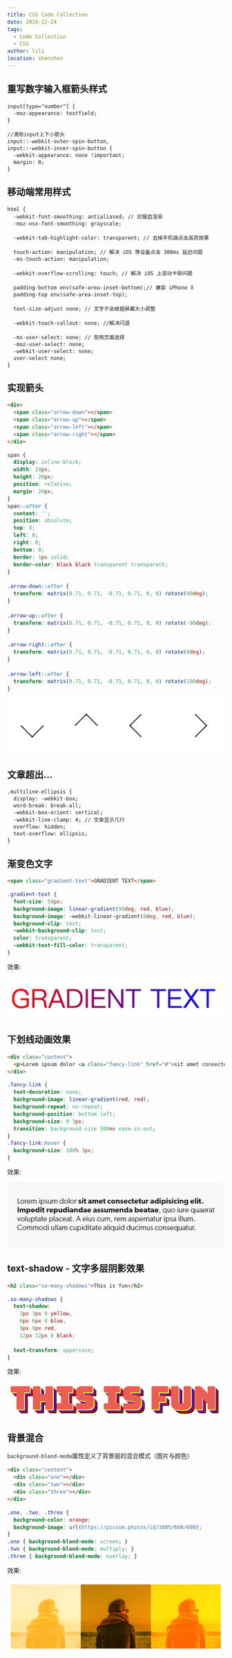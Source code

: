 ```yaml
---
title: CSS Code Collection
date: 2019-12-24
tags:
  - Code Collection
  - CSS
author: lili
location: shenzhen
---
```


## 重写数字输入框箭头样式

```less
input[type="number"] {
  -moz-appearance: textfield;
}

//清除input上下小箭头
input::-webkit-outer-spin-button,
input::-webkit-inner-spin-button {
  -webkit-appearance: none !important;
  margin: 0;
}
```

## 移动端常用样式

```less
html {
  -webkit-font-smoothing: antialiased; // 抗锯齿渲染
  -moz-osx-font-smoothing: grayscale;

  -webkit-tab-highlight-color: transparent; // 去掉手机端点击高亮效果

  touch-action: manipulation; // 解决 iOS 等设备点击 300ms 延迟问题
  -ms-touch-action: manipulation;

  -webkit-overflow-scrolling: touch; // 解决 iOS 上滚动卡顿问题

  padding-bottom env(safe-area-inset-bottom);// 兼容 iPhone X
  padding-top env(safe-area-inset-top);

  text-size-adjust none; // 文字不会根据屏幕大小调整

  -webkit-touch-callout: none; //解决闪退

  -ms-user-select: none; // 禁用页面选择
  -moz-user-select: none;
  -webkit-user-select: none;
  user-select none;
}
```

## 实现箭头

```html
<div>
  <span class="arrow-down"></span>
  <span class="arrow-up"></span>
  <span class="arrow-left"></span>
  <span class="arrow-right"></span>
</div>
```

```css
span {
  display: inline-block;
  width: 20px;
  height: 20px;
  position: relative;
  margin: 20px;
}
span::after {
  content: '';
  position: absolute;
  top: 0;
  left: 0;
  right: 0;
  bottom: 0;
  border: 1px solid;
  border-color: black black transparent transparent;
}

.arrow-down::after {
  transform: matrix(0.71, 0.71, -0.71, 0.71, 0, 0) rotate(90deg);
}

.arrow-up::after {
  transform: matrix(0.71, 0.71, -0.71, 0.71, 0, 0) rotate(-90deg);
}

.arrow-right::after {
  transform: matrix(0.71, 0.71, -0.71, 0.71, 0, 0) rotate(0deg);
}

.arrow-left::after {
  transform: matrix(0.71, 0.71, -0.71, 0.71, 0, 0) rotate(180deg);
}
```
![image from dependency](../.vuepress/public/images/css-code-collection/01.png)

## 文章超出...

```less
.multiline-ellipsis {
  display: -webkit-box;
  word-break: break-all;
  -webkit-box-orient: vertical;
  -webkit-line-clamp: 4; // 文章显示几行
  overflow: hidden;
  text-overflow: ellipsis;
}
```

## 渐变色文字

```html
<span class="gradient-text">GRADIENT TEXT</span>
```

```css
.gradient-text {
  font-size: 50px;
  background-image: linear-gradient(90deg, red, blue);
  background-image: -webkit-linear-gradient(0deg, red, blue);
  background-clip: text;
  -webkit-background-clip: text;
  color: transparent;
  -webkit-text-fill-color: transparent;
}
```
效果:

![image from dependency](../.vuepress/public/images/css-tips/1.png)

## 下划线动画效果

```html
<div class="content">
  <p>Lorem ipsum dolor <a class="fancy-link" href="#">sit amet consectetur adipisicing elit. Impedit repudiandae assumenda beatae</a>, quo iure quaerat voluptate placeat. A eius cum, rem aspernatur ipsa illum. Commodi ullam cupiditate aliquid ducimus consequatur.</p>
</div>
```
```css
.fancy-link {
  text-decoration: none;
  background-image: linear-gradient(red, red);
  background-repeat: no-repeat;
  background-position: bottom left;
  background-size: 0 3px;
  transition: background-size 500ms ease-in-out;
}
.fancy-link:hover {
  background-size: 100% 3px;
}
```
效果:

![image from dependency](../.vuepress/public/images/css-tips/2.gif)


## text-shadow - 文字多层阴影效果
```html
<h2 class="so-many-shadows">This is fun</h2>
```
```css
.so-many-shadows {
  text-shadow:
    3px 3px 0 yellow,
    6px 6px 0 blue,
    9px 9px red,
    12px 12px 0 black;

  text-transform: uppercase;
}
```
效果:

![image from dependency](../.vuepress/public/images/css-tips/3.png)

## 背景混合

` background-blend-mode `属性定义了背景层的混合模式（图片与颜色）

```html
<div class="content">
  <div class="one"></div>
  <div class="two"></div>
  <div class="three"></div>
</div>
```
```css
.one, .two, .three {
  background-color: orange;
  background-image: url(https://picsum.photos/id/1005/600/600);
}
.one { background-blend-mode: screen; }
.two { background-blend-mode: multiply; }
.three { background-blend-mode: overlay; }
```

效果:

![image from dependency](../.vuepress/public/images/css-tips/4.png)
